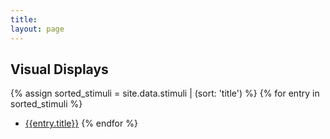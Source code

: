 ```yaml
---
title:
layout: page
---
```


## Visual Displays


{% assign sorted_stimuli =  site.data.stimuli | (sort: 'title') %}
{% for entry in sorted_stimuli %}
* [{{entry.title}}]({{entry.page}})
{% endfor %}